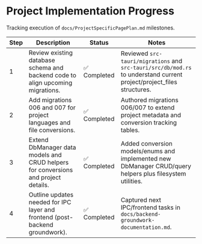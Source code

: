 # Project Implementation Progress

Tracking execution of `docs/ProjectSpecificPagePlan.md` milestones.

| Step | Description | Status | Notes |
| ---- | ----------- | ------ | ----- |
| 1 | Review existing database schema and backend code to align upcoming migrations. | ✅ Completed | Reviewed `src-tauri/migrations` and `src-tauri/src/db/mod.rs` to understand current project/project_files structures. |
| 2 | Add migrations 006 and 007 for project languages and file conversions. | ✅ Completed | Authored migrations 006/007 to extend project metadata and conversion tracking tables. |
| 3 | Extend DbManager data models and CRUD helpers for conversions and project details. | ✅ Completed | Added conversion models/enums and implemented new DbManager CRUD/query helpers plus filesystem utilities. |
| 4 | Outline updates needed for IPC layer and frontend (post-backend groundwork). | ✅ Completed | Captured next IPC/frontend tasks in `docs/backend-groundwork-documentation.md`. |

